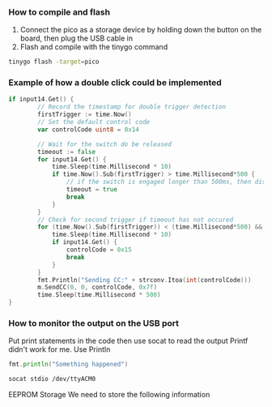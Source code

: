 
### How to compile and flash
1. Connect the pico as a storage device by holding down the button on the board, then plug the USB cable in
2. Flash and compile with the tinygo command
```bash
tinygo flash -target=pico
```

### Example of how a double click could be implemented
```go
if input14.Get() {
        // Record the timestamp for double trigger detection
        firstTrigger := time.Now()
        // Set the default control code
        var controlCode uint8 = 0x14

        // Wait for the switch do be released
        timeout := false
        for input14.Get() {
            time.Sleep(time.Millisecond * 10)
            if time.Now().Sub(firstTrigger) > time.Millisecond*500 {
                // if the switch is engaged longer than 500ms, then disregard the double
                timeout = true
                break
            }
        }
        // Check for second trigger if timeout has not occured
        for (time.Now().Sub(firstTrigger)) < (time.Millisecond*500) && !timeout {
            time.Sleep(time.Millisecond * 10)
            if input14.Get() {
                controlCode = 0x15
                break
            }
        }
        fmt.Println("Sending CC:" + strconv.Itoa(int(controlCode)))
        m.SendCC(0, 0, controlCode, 0x7f)
        time.Sleep(time.Millisecond * 500)
}
```

### How to monitor the output on the USB port
Put print statements in the code then use socat to read the output
Printf didn't work for me. Use Println
```go
fmt.println("Something happened")
```
```bash
socat stdio /dev/ttyACM0
```

EEPROM Storage
We need to store the following information


